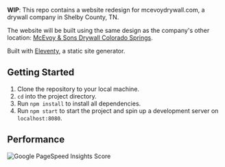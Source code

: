 **WIP**: This repo contains a website redesign for mcevoydrywall.com, a drywall company in Shelby County, TN.

The website will be built using the same design as the company's other location: [McEvoy & Sons Drywall Colorado Springs](https://www.drywallcoloradosprings.com/).

Built with [Eleventy](https://www.11ty.dev/), a static site generator.

## Getting Started

1. Clone the repository to your local machine.
1. `cd` into the project directory.
1. Run `npm install` to install all dependencies.
1. Run `npm start` to start the project and spin up a development server on `localhost:8080`.

## Performance

![Google PageSpeed Insights Score](/pagespeed.png)
